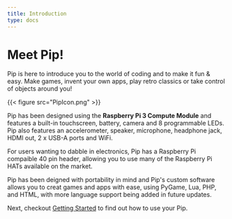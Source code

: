 ```yaml
---
title: Introduction
type: docs
---
```


# Meet Pip!

Pip is here to introduce you to the world of coding and to make it fun & easy. Make games, invent your own apps, play retro classics or take control of objects around you!

{{< figure src="PipIcon.png" >}}

Pip has been designed using the  **Raspberry Pi 3 Compute Module** and features a built-in touchscreen, battery, camera and 8 programmable LEDs. Pip also features an accelerometer, speaker, microphone, headphone jack, HDMI out, 2 x USB-A ports and WiFi.

For users wanting to dabble in electronics, Pip has a Raspberry Pi compaible 40 pin header, allowing you to use many of the Raspberry Pi HATs available on the market.

Pip has been deigned with portability in mind and Pip's custom software allows you to creat games and apps with ease, using PyGame, Lua, PHP, and HTML, with more language support being added in future updates.

Next, checkout [Getting Started](/docs/getting-started) to find out how to use your Pip.